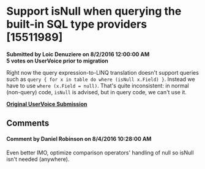 # Support isNull when querying the built-in SQL type providers [15511989] #

**Submitted by Loic Denuziere on 8/2/2016 12:00:00 AM**  
**5 votes on UserVoice prior to migration**  

Right now the query expression-to-LINQ translation doesn't support queries such as `query { for x in table do where (isNull x.Field) }`. Instead we have to use `where (x.Field = null)`. That's quite inconsistent: in normal (non-query) code, `isNull` is advised, but in query code, we can't use it.



**[Original UserVoice Submission](https://fslang.uservoice.com/forums/245727-f-language/suggestions/15511989)**


## Comments ##


#### Comment by Daniel Robinson on 8/4/2016 10:28:00 AM ####
Even better IMO, optimize comparison operators' handling of null so isNull isn't needed (anywhere).


